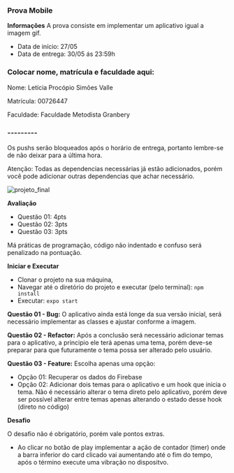 ### Prova Mobile

**Informações**
A prova consiste em implementar um aplicativo igual a imagem gif.

- Data de início: 27/05
- Data de entrega: 30/05 ás 23:59h


### Colocar nome, matrícula e faculdade aqui:

Nome: Letícia Procópio Simões Valle

Matrícula: 00726447

Faculdade: Faculdade Metodista Granbery




### ---------

Os pushs serão bloqueados após o horário de entrega, portanto lembre-se de não deixar para a última hora.

Atenção: Todas as dependencias necessárias já estão adicionados, porém você pode adicionar outras dependencias que achar necessário.

![projeto_final](https://github.com/Faculdade-Metodista-Granbery/Prova-Mobile/blob/master/prova_mobile.gif?raw=true)


**Avaliação**

- Questão 01: 4pts 
- Questão 02: 3pts
- Questão 03: 3pts


Má práticas de programação, código não indentado e confuso será penalizado na pontuação.

**Iniciar e Executar**

- Clonar o projeto na sua máquina,
- Navegar até o diretório do projeto e executar (pelo terminal): `npm install`
- Executar: `expo start`


**Questão 01 - Bug:**
O aplicativo ainda está longe da sua versão inicial, será necessário implementar as classes e ajustar conforme a imagem.

**Questão 02 - Refactor:**
Após a conclusão será necessário adicionar temas para o aplicativo, a principio ele terá apenas uma tema, porém deve-se preparar para que futuramente o tema possa ser alterado pelo usuário.

**Questão 03 - Feature:**
Escolha apenas uma opção:

- Opção 01: Recuperar os dados do Firebase
- Opção 02: Adicionar dois temas para o aplicativo e um hook que inicia o tema. Não é necessário alterar o tema direto pelo aplicativo, porém deve ser possível alterar entre temas apenas alterando o estado desse hook (direto no código)

**Desafio**

O desafio não é obrigatório, porém vale pontos extras.

- Ao clicar no botão de play implementar a ação de contador (timer) onde a barra inferior do card clicado vai aumentando até o fim do tempo, após o término execute uma vibração no dispositvo.

